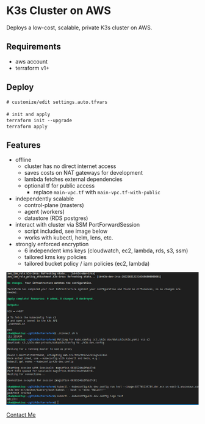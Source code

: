 # K3s Cluster on AWS
Deploys a low-cost, scalable, private K3s cluster on AWS.

## Requirements
* aws account
* terraform v1+

## Deploy
```shell
# customize/edit settings.auto.tfvars

# init and apply
terraform init --upgrade
terraform apply
```

## Features
* offline
  * cluster has no direct internet access
  * saves costs on NAT gateways for development
  * lambda fetches external dependencies
  * optional tf for public access
    * replace `main-vpc.tf` with `main-vpc.tf-with-public`
* independently scalable
  * control-plane (masters)
  * agent (workers)
  * datastore (RDS postgres)
* interact with cluster via SSM PortForwardSession
  * script included, see image below
  * works with kubectl, helm, lens, etc.
* strongly enforced encryption
  * 6 independent kms keys (cloudwatch, ec2, lambda, rds, s3, ssm)
  * tailored kms key policies
  * tailored bucket policy / iam policies (ec2, lambda)

![Output](k3s.png)

[Contact Me](https://discord.gg/zmu6GVnPnj)
